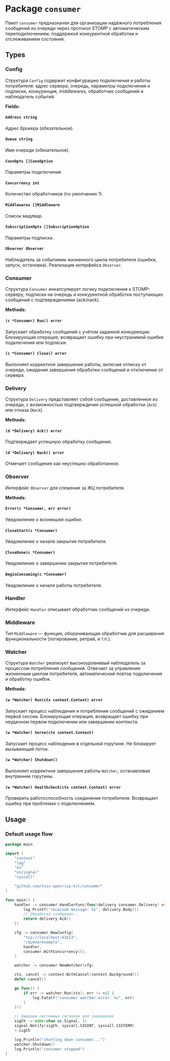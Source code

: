 # Package `consumer`

Пакет `consumer` предназначен для организации надёжного потребления сообщений из очереди через протокол STOMP с автоматическим переподключением, поддержкой конкурентной обработки и отслеживанием состояния.

## Types

### Config

Структура `Config` содержит конфигурацию подключения и работы потребителя: адрес сервера, очередь, параметры подключения и подписки, конкуренция, middlewares, обработчик сообщений и наблюдатель событий.

**Fields:**

#### `Address string`

Адрес брокера (обязательное).

#### `Queue string`

Имя очереди (обязательное).

#### `ConnOpts []ConnOption`

Параметры подключения

#### `Concurrency int`

Количество обработчиков (по умолчанию 1).

#### `Middlewares []Middleware`

Список мидлвар.

#### `SubscriptionOpts []SubscriptionOption`

Параметры подписки.

#### `Observer Observer`

Наблюдатель за событиями жизненного цикла потребителя (ошибки, запуск, остановка). Реализация интерфейса `Observer`.

### Consumer

Структура `Consumer` инкапсулирует логику подключения к STOMP-серверу, подписки на очередь и конкурентной обработки поступающих сообщений с подтверждениями (ack/nack).

**Methods:**

#### `(c *Consumer) Run() error`

Запускает обработку сообщений с учётом заданной конкуренции. Блокирующая операция, возвращает ошибку при неустранимой ошибке подключения или подписки.

#### `(c *Consumer) Close() error`

Выполняет корректное завершение работы, включая отписку от очереди, ожидание завершения обработки сообщений и отключение от сервера.

### Delivery

Структура `Delivery` представляет собой сообщение, доставленное из очереди, с возможностью подтверждения успешной обработки (`Ack`) или отказа (`Nack`).

**Methods:**

#### `(d *Delivery) Ack() error`

Подтверждает успешную обработку сообщения.

#### `(d *Delivery) Nack() error`

Отмечает сообщение как неуспешно обработанное.

### Observer

Интерфейс `Observer` для слежения за ЖЦ потребителя.

**Methods:**

#### `Error(c *Consumer, err error)`

Уведомление о возникшей ошибке.

#### `CloseStart(c *Consumer)`

Уведомление о начале закрытия потребителя.

#### `CloseDone(c *Consumer)`

Уведомление о завершении закрытия потребителя.

#### `BeginConsuming(c *Consumer)`

Уведомление о начале работы потребителя.

### Handler

Интерфейс `Handler` описывает обработчик сообщений из очереди.

### Middleware

Тип `Middleware` — функция, оборачивающая обработчик для расширения функциональности (логирование, ретрай, и т.п.).

### Watcher

Структура `Watcher` реализует высокоуровневый наблюдатель за процессом потребления сообщений. Отвечает за управление жизненным циклом потребителя, автоматический повтор подключения и обработку ошибок.

**Methods:**

#### `(w *Watcher) Run(ctx context.Context) error`

Запускает процесс наблюдения и потребления сообщений с ожиданием первой сессии. Блокирующая операция, возвращает ошибку при неудачном первом подключении или завершении контекста.

#### `(w *Watcher) Serve(ctx context.Context)`

Запускает процесс наблюдения в отдельной горутине. Не блокирует вызывающий поток.

#### `(w *Watcher) Shutdown()`

Выполняет корректное завершение работы `Watcher`, останавливая внутренние горутины.

#### `(w *Watcher) Healthcheck(ctx context.Context) error`

Проверить работоспособность соединения потребителя. Возвращает ошибку при проблемах с подключением.

## Usage

### Default usage flow

```go
package main

import (
	"context"
	"log"
	"os"
	"os/signal"
	"syscall"

	"github.com/txix-open/isp-kit/consumer"
)

func main() {
	handler := consumer.HandlerFunc(func(delivery consumer.Delivery) error {
		log.Printf("received message: %s", delivery.Body())
		// Обработка сообщения...
		return delivery.Ack()
	})

	cfg := consumer.NewConfig(
		"tcp://localhost:61613",
		"/queue/example",
		handler,
		consumer.WithConcurrency(5),
	)

	watcher := consumer.NewWatcher(cfg)

	ctx, cancel := context.WithCancel(context.Background())
	defer cancel()

	go func() {
		if err := watcher.Run(ctx); err != nil {
			log.Fatalf("consumer watcher error: %v", err)
		}
	}()

	// Ожидаем системных сигналов для завершения
	sigCh := make(chan os.Signal, 1)
	signal.Notify(sigCh, syscall.SIGINT, syscall.SIGTERM)
	<-sigCh

	log.Println("shutting down consumer...")
	watcher.Shutdown()
	log.Println("consumer stopped")
}

```
